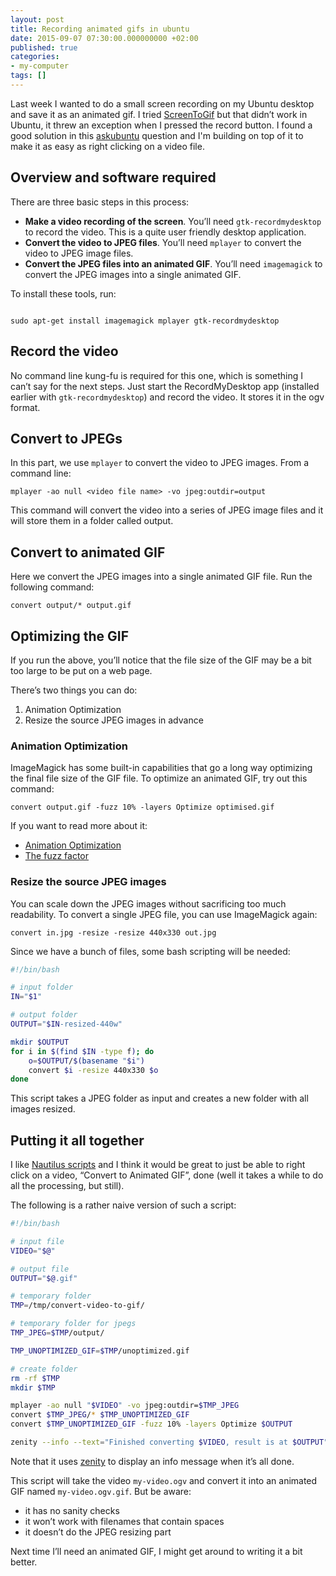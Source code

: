 ```yaml
---
layout: post
title: Recording animated gifs in ubuntu
date: 2015-09-07 07:30:00.000000000 +02:00
published: true
categories:
- my-computer
tags: []
---
```


Last week I wanted to do a small screen recording on my Ubuntu desktop and save it as an animated gif. I tried <a href="https://screentogif.codeplex.com/">ScreenToGif</a> but that didn’t work in Ubuntu, it threw an exception when I pressed the record button. I found a good solution in this <a href="http://askubuntu.com/questions/107726/how-to-create-animated-gif-images-of-a-screencast">askubuntu</a> question and I'm building on top of it to make it as easy as right clicking on a video file.

## Overview and software required

There are three basic steps in this process:
<ul>
<li><strong>Make a video recording of the screen</strong>. You’ll need <code>gtk-recordmydesktop</code> to record the video. This is a quite user friendly desktop application.</li>
<li><strong>Convert the video to JPEG files</strong>. You’ll need <code>mplayer</code> to convert the video to JPEG image files.</li>
<li><strong>Convert the JPEG files into an animated GIF</strong>. You’ll need <code>imagemagick</code> to convert the JPEG images into a single animated GIF.</li>
</ul>

To install these tools, run:

<code>
sudo apt-get install imagemagick mplayer gtk-recordmydesktop
</code>
<h2 id="record-the-video">Record the video</h2>

No command line kung-fu is required for this one, which is something I can’t say for the next steps. Just start the RecordMyDesktop app (installed earlier with <code>gtk-recordmydesktop</code>) and record the video. It stores it in the ogv format.
<h2 id="convert-to-jpegs">Convert to JPEGs</h2>

In this part, we use <code>mplayer</code> to convert the video to JPEG images. From a command line:

```
mplayer -ao null <video file name> -vo jpeg:outdir=output
```

This command will convert the video into a series of JPEG image files and it will store them in a folder called output.
<h2 id="convert-to-animated-gif">Convert to animated GIF</h2>

Here we convert the JPEG images into a single animated GIF file. Run the following command:

```
convert output/* output.gif
```

<h2 id="optimizing-the-gif">Optimizing the GIF</h2>

If you run the above, you’ll notice that the file size of the GIF may be a bit too large to be put on a web page.

There’s two things you can do:
<ol>
<li>Animation Optimization</li>
<li>Resize the source JPEG images in advance</li>
</ol>
<h3 id="animation-optimization">Animation Optimization</h3>

ImageMagick has some built-in capabilities that go a long way optimizing the final file size of the GIF file. To optimize an animated GIF, try out this command:

```
convert output.gif -fuzz 10% -layers Optimize optimised.gif
```

If you want to read more about it:
<ul>
<li><a href="http://www.imagemagick.org/Usage/anim_opt/">Animation Optimization</a></li>
<li><a href="http://www.imagemagick.org/Usage/color_basics/#fuzz">The fuzz factor</a></li>
</ul>
<h3 id="resize-the-source-jpeg-images">Resize the source JPEG images</h3>

You can scale down the JPEG images without sacrificing too much readability. To convert a single JPEG file, you can use ImageMagick again:

```
convert in.jpg -resize -resize 440x330 out.jpg
```

Since we have a bunch of files, some bash scripting will be needed:

```sh
#!/bin/bash

# input folder
IN="$1"

# output folder
OUTPUT="$IN-resized-440w"

mkdir $OUTPUT
for i in $(find $IN -type f); do
	o=$OUTPUT/$(basename "$i")
	convert $i -resize 440x330 $o
done
```

This script takes a JPEG folder as input and creates a new folder with all images resized.
<h2 id="putting-it-all-together">Putting it all together</h2>

I like <a href="https://help.ubuntu.com/community/NautilusScriptsHowto">Nautilus scripts</a> and I think it would be great to just be able to right click on a video, “Convert to Animated GIF”, done (well it takes a while to do all the processing, but still).

The following is a rather naive version of such a script:

```sh
#!/bin/bash

# input file
VIDEO="$@"

# output file
OUTPUT="$@.gif"

# temporary folder
TMP=/tmp/convert-video-to-gif/

# temporary folder for jpegs
TMP_JPEG=$TMP/output/

TMP_UNOPTIMIZED_GIF=$TMP/unoptimized.gif

# create folder
rm -rf $TMP
mkdir $TMP

mplayer -ao null "$VIDEO" -vo jpeg:outdir=$TMP_JPEG
convert $TMP_JPEG/* $TMP_UNOPTIMIZED_GIF
convert $TMP_UNOPTIMIZED_GIF -fuzz 10% -layers Optimize $OUTPUT

zenity --info --text="Finished converting $VIDEO, result is at $OUTPUT"
```

Note that it uses <a href="https://help.gnome.org/users/zenity/stable/">zenity</a> to display an info message when it’s all done.

This script will take the video <code>my-video.ogv</code> and convert it into an animated GIF named <code>my-video.ogv.gif</code>. But be aware:
<ul>
<li>it has no sanity checks</li>
<li>it won’t work with filenames that contain spaces</li>
<li>it doesn’t do the JPEG resizing part</li>
</ul>

Next time I’ll need an animated GIF, I might get around to writing it a bit better.
